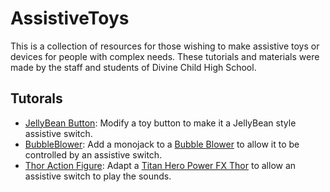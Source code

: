 # AssistiveToys
This is a collection of resources for those wishing to make assistive toys or devices for people with complex needs. These tutorials and materials were made by the staff and students of Divine Child High School.

## Tutorals
 - [JellyBean Button](JellyBean.md): Modify a toy button to make it a JellyBean style assistive switch.
 - [BubbleBlower](/PDFs/BubbleBlower.pdf): Add a monojack to a [Bubble Blower](https://www.amazon.com/dp/B09VPRP4DK/?th=1) to allow it to be controlled by an assistive switch.
 - [Thor Action Figure](/PDFs/Thor.pdf): Adapt a [Titan Hero Power FX Thor](https://www.amazon.com/dp/B071G9366Q/) to allow an assistive switch to play the sounds.
